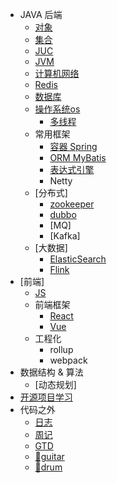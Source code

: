 * JAVA 后端
  * [对象](/object)
  * [集合](/collection)
  * [JUC](/juc)
  * [JVM](/jvm)
  * [计算机网络](/network)
  * [Redis](/Redis/)
  * [数据库](/database)
  * [操作系统os](/os)
    * [多线程](/thread)
  * 常用框架
    * [容器 Spring](/Spring)
    * [ORM MyBatis](/mybatis)
    * [表达式引擎](/express)
    * Netty
  * [分布式]
    * [zookeeper](/zookeeper)
    * [dubbo](/dubbo)
    * [MQ]
    * [Kafka]
  * [大数据]
    * [ElasticSearch](/es)
    * [Flink](/flink)
* [前端]
	* [JS](/js/) 
  * 前端框架
    * [React](/react/) 
    * [Vue](/vue)
  * 工程化 
    * rollup
    * webpack
* 数据结构 & 算法
  * [动态规划]
* [开源项目学习](/opensouce)
* 代码之外
  * [日志](/dailyLog)
  * [周记](/weeklyLog)
  * [GTD](/gtd)
  * [🎸guitar](/guitar)
  * [🥁drum](/drum)